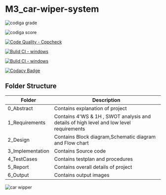 # M3_car-wiper-system


![codiga grade](https://api.codiga.io/project/33347/status/svg)

![codiga score](https://api.codiga.io/project/33347/score/svg)


[![Code Quality - Cppcheck](https://github.com/yandrapusomasekhar/M3_car-wiper-system/actions/workflows/Cppcheck.yml/badge.svg)](https://github.com/yandrapusomasekhar/M3_car-wiper-system/actions/workflows/Cppcheck.yml)


[![Bulid CI - windows](https://github.com/yandrapusomasekhar/M3_car-wiper-system/actions/workflows/windows.yml/badge.svg)](https://github.com/yandrapusomasekhar/M3_car-wiper-system/actions/workflows/windows.yml)


[![Bulid CI - windows](https://github.com/yandrapusomasekhar/M3_car-wiper-system/actions/workflows/windows.yml/badge.svg)](https://github.com/yandrapusomasekhar/M3_car-wiper-system/actions/workflows/windows.yml)


[![Codacy Badge](https://app.codacy.com/project/badge/Grade/1c063671e20f4a60ac21d869782c5bfe)](https://www.codacy.com/gh/yandrapusomasekhar/M3_car-wiper-system/dashboard?utm_source=github.com&amp;utm_medium=referral&amp;utm_content=yandrapusomasekhar/M3_car-wiper-system&amp;utm_campaign=Badge_Grade)

## Folder Structure
Folder             | Description
-------------------| -----------------------------------------
0_Abstract       | Contains explanation of project
1_Requirements   | Contains 4'WS & 1H , SWOT analysis and details of high level and low level requirements
2_Design         | Contains Block diagram,Schematic diagram and Flow chart
3_Implementation | Contains Source code 
4_TestCases      | Contains testplan and procedures
5_Report        | Contains overall details of project
6_Output         | Contains output images


![car wipper](https://user-images.githubusercontent.com/101333790/168220858-b3a7cebd-3b8f-482d-8757-acf270fc4146.jpg)





